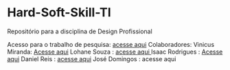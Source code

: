 # Hard-Soft-Skill-TI
Repositório para a disciplina de Design Profissional

Acesso para o trabalho de pesquisa: [acesse aqui](https://www.canva.com/pt_br/)
Colaboradores: Vinicus Miranda: [Acesse aqui](https://github.com/Vini01-dev)
Lohane Souza : [acesse aqui ](https://github.com/llohannealves)
Isaac Rodrigues : [Acesse aqui](https://github.com/isaacrr4)
Daniel Reis : [acesse aqui](https://github.com/DanReis20)
José Domingos : acesse aqui 
